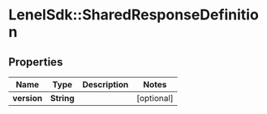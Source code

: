 # LenelSdk::SharedResponseDefinition

## Properties
Name | Type | Description | Notes
------------ | ------------- | ------------- | -------------
**version** | **String** |  | [optional] 

